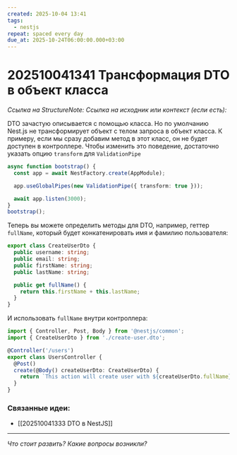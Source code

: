 ```yaml
---
created: 2025-10-04 13:41
tags:
  - nestjs
repeat: spaced every day
due_at: 2025-10-24T06:00:00.000+03:00
---
```

# 202510041341 Трансформация DTO в объект класса

*Ссылка на StructureNote:*
*Ссылка на исходник или контекст (если есть):* 

DTO зачастую описывается с помощью класса. Но по умолчанию Nest.js не трансформирует объект с телом запроса в объект класса. К примеру, если мы сразу добавим метод в этот класс, он не будет доступен в контроллере. Чтобы изменить это поведение, достаточно указать опцию `transform` для `ValidationPipe`

```ts
async function bootstrap() {
  const app = await NestFactory.create(AppModule);

  app.useGlobalPipes(new ValidationPipe({ transform: true }));

  await app.listen(3000);
}
bootstrap();
```

Теперь вы можете определить методы для DTO, например, геттер `fullName`, который будет конкатенировать имя и фамилию пользователя:

```ts
export class CreateUserDto {
  public username: string;
  public email: string;
  public firstName: string;
  public lastName: string;

  public get fullName() {
    return this.firstName + this.lastName;
  }
}
```

И использовать `fullName` внутри контроллера:

```ts
import { Controller, Post, Body } from '@nestjs/common';
import { CreateUserDto } from './create-user.dto';

@Controller('/users')
export class UsersController {
  @Post()
  create(@Body() createUserDto: CreateUserDto) {
    return `This action will create user with ${createUserDto.fullName} username`;
  }
}
```

### Связанные идеи:

* [[202510041333 DTO в NestJS]]
---

*Что стоит развить? Какие вопросы возникли?*
